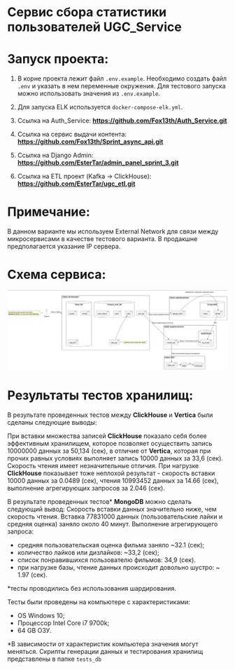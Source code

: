 # Сервис сбора статистики пользователей UGC_Service

# Запуск проекта:
1) В корне проекта лежит файл `.env.example`. Необходимо создать файл `.env` и указать в нем переменные окружения. Для тестового запуска можно использовать значения из `.env.example`.
2) Для запуска ELK используется `docker-compose-elk.yml`.
3) Ссылка на Auth_Service: **https://github.com/Fox13th/Auth_Service.git**
4) Ссылка на сервис выдачи контента: **https://github.com/Fox13th/Sprint_async_api.git**
5) Ссылка на Django Admin: **https://github.com/EsterTar/admin_panel_sprint_3.git**

6) Ссылка на ETL проект (Kafka -> ClickHouse): **https://github.com/EsterTar/ugc_etl.git**

# Примечание:
В данном варианте мы используем External Network для связи между микросервисами в качестве тестового варианта. В продакшне предполагается указание IP сервера.

# Cхема сервиса:

![Image alt](https://github.com/Fox13th/ugc_service/blob/dev/scheme.png)

# Результаты тестов хранилищ:
В результате проведенных тестов между <b>ClickHouse</b> и <b>Vertica</b> были сделаны следующие выводы:

При вставки множества записей <b>ClickHouse</b> показало себя более эффективным хранилищем, которое позволяет осуществить запись 10000000 данных за 50,134 (сек), в отличие от <b>Vertica</b>, которая при прочих равных условиях выполняет запись 10000 данных за 33,6 (сек). Скорость чтения имеет незначительные отличия. При нагрузке <b>ClickHouse</b> показывает тоже неплохой результат - скорость вставки 10000 данных за 0.0489 (сек), чтения 10993452 данных за 14.66 (сек), выполнение агрегирующих запросов за 2.046 (сек).

В результате проведенных тестов* <b>MongoDB</b> можно сделать следующий вывод:
Скорость вставки данных значительно ниже, чем скорость чтения. Вставка 77831000 данных (пользовательские лайки и средняя оценка) заняло около 40 минут. 
Выполнение агрегирующего запроса:
- средняя пользовательская оценка фильма заняло ~32.1 (сек);
- количество лайков или дизлайков: ~33,2 (сек);
- список понравившихся пользователю фильмов: 34,9 (сек).
- при нагрузке базы, чтение данных происходит довольно шустро: ~ 1.97 (сек).

*тесты проводились без использования шардирования.


Тесты были проведены на компьютере с характеристиками:
   - OS Windows 10;
   - Процессор Intel Core i7 9700k;
   - 64 GB ОЗУ.

*В зависимости от характеристик компьютера значения могут меняться. Скрипты генерации данных и тестирования хранилищ представлены в папке `tests_db` 
    
